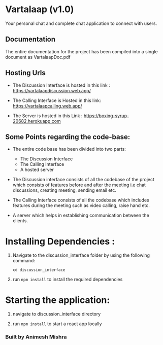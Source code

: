 # Vartalaap (v1.0)

Your personal chat and complete chat application to connect with users.

## Documentation

The entire documentation for the project has been compiled into a single document as VartalaapDoc.pdf

## Hosting Urls

- The Discussion Interface is hosted in this link : https://vartalaapdiscussion.web.app/

- The Calling Interface is Hosted in this link: https://vartalaapcalling.web.app/

- The Server is hosted in this Link :
    https://boxing-syrup-20682.herokuapp.com

## Some Points regarding the code-base:

- The entire code base has been divided into two parts:
    - The Discussion Interface
    - The Calling Interface
    - A hosted server


- The Discussion interface consists of all the codebase of the project which consists of features before and after the meeting i.e chat discussions, creating meeting, sending email etc.

- The Calling Interface consists of all the codebase which includes features during the meeting such as video calling, raise hand etc.

- A server which helps in establishing communication between the clients. 



# Installing Dependencies :

1) Navigate to the discussion_interface folder by using the following command:

    `cd discussion_interface`

2) run  `npm install` to install the required dependencies

# Starting the application:

1) navigate to discussion_interface directory

2) run `npm install` to start a react app locally 


### Built by Animesh Mishra 






